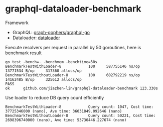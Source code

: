 # graphql-dataloader-benchmark

Framework
 - GraphQL: [graph-gophers/graphql-go](https://github.com/graph-gophers/graphql-go)
 - Dataloader: [dataloader](https://github.com/graph-gophers/dataloader)

Execute resolvers per request in parallel by 50 goroutines, here is benchmark result

```
go test -bench=. -benchmem -benchtime=30s
BenchmarkTestWithLoader-8      	     100	 587755146 ns/op	13771534 B/op	  317360 allocs/op
BenchmarkTestWithoutLoader-8   	     100	 602792219 ns/op	14162485 B/op	  325612 allocs/op
PASS
ok  	github.com/jiazhen-lin/graphql-dataloader-benchmark	123.330s
```

Use loader to reduce DB query count efficiently

```
BenchmarkTestWithLoader-8      	     Query count: 1047, Cost time: 37725346000 (nano), Ave time: 36031849.092646 (nano)
BenchmarkTestWithoutLoader-8   	     Query count: 50221, Cost time: 2698396740000 (nano), Ave time: 53730446.227674 (nano)
```
